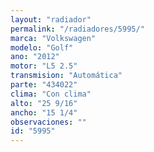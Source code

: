 ```yaml
---
layout: "radiador"
permalink: "/radiadores/5995/"
marca: "Volkswagen"
modelo: "Golf"
ano: "2012"
motor: "L5 2.5"
transmision: "Automática"
parte: "434022"
clima: "Con clima"
alto: "25 9/16"
ancho: "15 1/4"
observaciones: ""
id: "5995"
---
```


